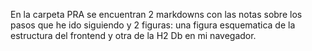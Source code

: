 En la carpeta PRA se encuentran 2 markdowns con las notas sobre los pasos que he ido siguiendo y 2 figuras: una figura esquematica de la estructura del frontend y otra de la H2 Db en mi navegador.
